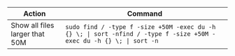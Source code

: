 Action | Command
---|---|
Show all files larger that 50M | `sudo find / -type f -size +50M -exec du -h {} \; \| sort -nfind / -type f -size +50M -exec du -h {} \; \| sort -n`
